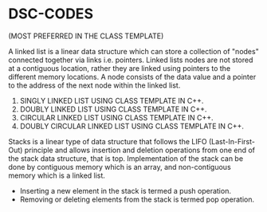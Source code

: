 # DSC-CODES
(MOST PREFERRED IN THE CLASS TEMPLATE)

A linked list is a linear data structure which can store a collection of "nodes" connected together via links i.e. pointers. Linked lists nodes are not stored at a contiguous location, rather they are linked using pointers to the different memory locations. A node consists of the data value and a pointer to the address of the next node within the linked list. 
1. SINGLY LINKED LIST USING CLASS TEMPLATE IN C++.
2. DOUBLY LINKED LIST USING CLASS TEMPLATE IN C++.
3. CIRCULAR LINKED LIST USING CLASS TEMPLATE IN C++.
4. DOUBLY CIRCULAR LINKED LIST USING CLASS TEMPLATE IN C++.

Stacks is a linear type of data structure that follows the LIFO (Last-In-First-Out) principle and allows insertion and deletion operations from one end of the stack data structure, that is top. Implementation of the stack can be done by contiguous memory which is an array, and non-contiguous memory which is a linked list.
- Inserting a new element in the stack is termed a push operation.
- Removing or deleting elements from the stack is termed pop operation.
